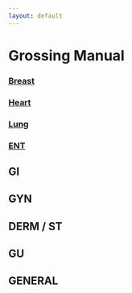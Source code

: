 ```yaml
---
layout: default
---
```


# Grossing Manual
### [Breast](./BHL/breast.html)
### [Heart](./BHL/heart.html)
### [Lung](./BHL/lung.html)
### [ENT](./ENT/ent-example.html)

## GI
## GYN
## DERM / ST
## GU
## GENERAL